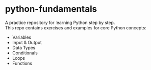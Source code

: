 # python-fundamentals

A practice repository for learning Python step by step.  
This repo contains exercises and examples for core Python concepts:
- Variables
- Input & Output
- Data Types
- Conditionals
- Loops
- Functions
